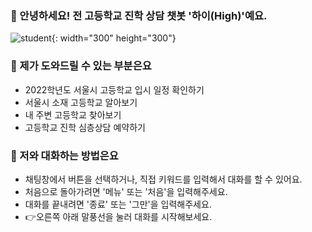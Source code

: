 ### 🏫 안녕하세요! 전 고등학교 진학 상담 챗봇 '하이(High)'예요.
![student](https://user-images.githubusercontent.com/81274352/118222153-07a36e80-b4ba-11eb-88c7-6e4c79986f5d.png){: width="300" height="300"} 



### 🏫 제가 도와드릴 수 있는 부분은요
- 2022학년도 서울시 고등학교 입시 일정 확인하기
- 서울시 소재 고등학교 알아보기
- 내 주변 고등학교 찾아보기
- 고등학교 진학 심층상담 예약하기



### 🏫 저와 대화하는 방법은요
- 채팅창에서 버튼을 선택하거나, 직접 키워드를 입력해서 대화를 할 수 있어요.
- 처음으로 돌아가려면 '메뉴' 또는 '처음'을 입력해주세요.
- 대화를 끝내려면 '종료' 또는 '그만'을 입력해주세요.
- 👉오른쪽 아래 말풍선을 눌러 대화를 시작해보세요.
